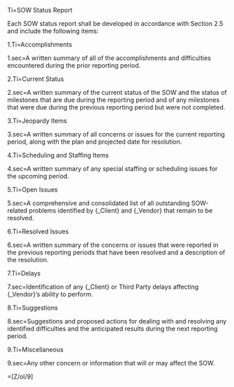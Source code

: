 Ti=SOW Status Report

Each SOW status report shall be developed in accordance with Section 2.5 and include the following items:

1.Ti=Accomplishments

1.sec=A written summary of all of the accomplishments and difficulties encountered during the prior reporting period.

2.Ti=Current Status

2.sec=A written summary of the current status of the SOW and the status of milestones that are due during the reporting period and of any milestones that were due during the previous reporting period but were not completed.

3.Ti=Jeopardy Items

3.sec=A written summary of all concerns or issues for the current reporting period, along with the plan and projected date for resolution.

4.Ti=Scheduling and Staffing Items

4.sec=A written summary of any special staffing or scheduling issues for the upcoming period.

5.Ti=Open Issues

5.sec=A comprehensive and consolidated list of all outstanding SOW-related problems identified by {_Client} and {_Vendor} that remain to be resolved.

6.Ti=Resolved Issues

6.sec=A written summary of the concerns or issues that were reported in the previous reporting periods that have been resolved and a description of the resolution.

7.Ti=Delays

7.sec=Identification of any {_Client} or Third Party delays affecting {_Vendor}’s ability to perform.

8.Ti=Suggestions

8.sec=Suggestions and proposed actions for dealing with and resolving any identified difficulties and the anticipated results during the next reporting period.

9.Ti=Miscellaneous

9.sec=Any other concern or information that will or may affect the SOW.

=[Z/ol/9]


